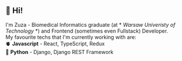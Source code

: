 ## 👋 Hi! 
I'm Zuza - Biomedical Informatics graduate (at * *Warsaw Univeristy of Technology* *) and Frontend (sometimes even Fullstack) Developer.
<br />
My favourite techs that I'm currently working with are:<br />
🫀 **Javascript** - React, TypeScript, Redux<br />
🧠 **Python** - Django, Django REST Framework<br />
